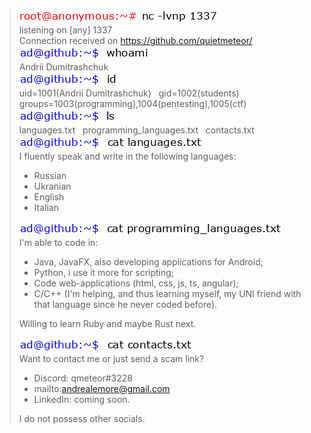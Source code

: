 <!--
Want to recreate my idea? Since Github's markdown doesn't allow colored text i used this website to recreate terminal commands as png images:
https://text2image.com/en/
Settings:
- Font: Verdana;
- Font-size: 10pt;
- Image-height: 22;
- Image-width: depends on the width of the command.
- Background color: transparent;
- Forecolor: black for commands, blue for the $PS1 variable;
- v-align: center;
- Format: PNG.
-->
>![attacker](./assets/anon.png) ![nc](./assets/netcat.png) \
>listening on [any] 1337 \
>Connection received on https://github.com/quietmeteor/ \
>![user](./assets/user.png) ![whoami](./assets/whoami.png) \
Andrii Dumitrashchuk \
![user](./assets/user.png) ![groups](./assets/id.png) \
uid=1001(Andrii Dumitrashchuk) &nbsp; gid=1002(students) &nbsp; groups=1003(programming),1004(pentesting),1005(ctf) \
![user](./assets/user.png) ![ls](./assets/ls.png) \
languages.txt &nbsp; programming_languages.txt &nbsp; contacts.txt \
![user](./assets/user.png) ![languages.txt](./assets/languages.png) \
I fluently speak and write in the following languages:
>- Russian
>- Ukranian
>- English
>- Italian  
>
>![user](./assets/user.png) ![programming.txt](./assets/programming.png) \
I'm able to code in:
>- Java, JavaFX, also developing applications for Android;
>- Python, i use it more for scripting;
>- Code web-applications (html, css, js, ts, angular);
>- C/C++ (I'm helping, and thus learning myself, my UNI friend with that language since he never coded before).
>
>Willing to learn Ruby and maybe Rust next.
>
>![user](./assets/user.png) ![contacts.txt](./assets/contacts.png) \
> Want to contact me or just send a scam link?
>- Discord: qmeteor#3228
>- mailto:andrealemore@gmail.com
>- LinkedIn: coming soon.
>
> I do not possess other socials.
